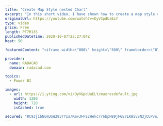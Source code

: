 ```yaml
---
title: "Create Map Style nested Chart"
excerpt: "In this short video, I have shown how to create a map style chart with a bar chart or packed scatter chart  or using images"
originalUrl: https://youtube.com/watch?v=DyVGpdUaELY
type: video
price: Free
length: PT7M13S
publishedDateTime: 2020-10-07T22:27:04Z
heat: 50

featuredContent: "<iframe width=\"800\" height=\"500\" frameborder=\"0\" src=\"https://www.youtube.com/embed/DyVGpdUaELY\" allow=\"accelerometer; autoplay; encrypted-media; gyroscope; picture-in-picture\" allowfullscreen></iframe>"

provider:
  name: RADACAD
  domain: radacad.com

topics:
  - Power BI

images:
  - url: https://i.ytimg.com/vi/DyVGpdUaELY/maxresdefault.jpg
    width: 1280
    height: 720
    isCached: true

secured: "RC9JjibN6mUGW295TYIs/KmvJFFS2Hekc7r6bpH89jF6E7LKWivSN3jCUPvo/oTJvZP92p/0WLyI/aswjIDfB4x5nBr/uIivI+XM2zoar6OpMW5uaZssEpfbSLYHj7lHtq+rWUKQR/vq67LUlnZnvPa2APmd+tJ3V+lTnnE6EEVFKT2evYFnGLjPRsRfCXkmItWneNHaTBMrxdBa1aXFrKiOqI6QhidNVTYHEUxwGIlksYGD/dR6lde1TbQz6WPhdd7SnodwahSG7cHCJntl7DhkBDIW8IaQ+7IdOx/FI6VD/QQ+smIUAsvt7Vva6twQhaqSLXX1jOv9KX1wIOt2mmHNiUSo5cLUUGW1j7c9cJwJENdn58DcqCSWKJS4nLEXRIvVtv1t7A0E5+PKFlEnbTfzg9VQcQq/z34qaHhkEvw=;bTK+Jy/4me0bCP/phlQZMA=="
---
```


